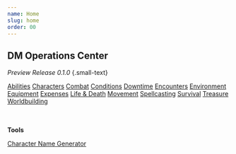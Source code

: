 ```yaml
---
name: Home
slug: home
order: 00
---
```

## DM Operations Center
*Preview Release 0.1.0* {.small-text}

<div id="menu-container">
    <a href="abilities">Abilities</a>
    <a href="characters">Characters</a>
    <a href="combat">Combat</a>
    <a href="conditions">Conditions</a>
    <a href="downtime">Downtime</a>
    <a href="encounters">Encounters</a>
    <a href="environment">Environment</a>
    <a href="equipment">Equipment</a>
    <a href="expenses">Expenses</a>
    <a href="life-death">Life & Death</a>
    <a href="movement">Movement</a>
    <a href="spellcasting">Spellcasting</a>
    <a href="survival">Survival</a>
    <a href="treasure">Treasure</a>
    <a href="worldbuilding">Worldbuilding</a>
</div>
<br/>
<br/>

**Tools**
<div id="menu-container">
    <a href="character-name-generator">Character Name Generator</a>
</div>
